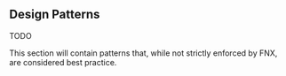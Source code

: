 ## Design Patterns

TODO

This section will contain patterns that, while not strictly enforced by FNX, are considered best
practice.
